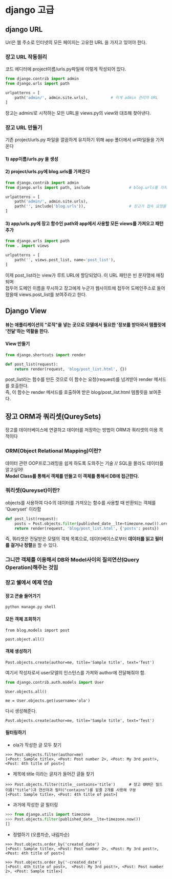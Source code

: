 # django 고급
## django URL
Url은 웹 주소로 인터넷의 모든 페이지는 고유한 URL 을 가지고 있어야 한다.
### 장고 URL 작동원리
코드 에디터에 project이름/urls.py파일에 이렇게 작성되어 있다.
```python
from django.contrib import admin
from django.urls import path

urlpatterns = [
    path('admin/', admin.site.urls),          # 이게 admin 관리자 URL
]
```
장고는 admin/로 시작하는 모든 URL을 views.py의 view와 대조해 찾아낸다.<br/>

### 장고 URL 만들기
기존 project/urls.py 파일을 깔끔하게 유지하기 위해 app 폴더에서 url파일들을 가져온다
#### 1) app이름/urls.py 을 생성
#### 2) project/urls.py에 blog.urls를 가져온다
```python
from django.contrib import admin
from django.urls import path, include                 # blog.urls를 가져오기 위해 include함수 추가

urlpatterns = [
    path('admin/', admin.site.urls),
    path('', include('blog.urls')),                   # 장고가 접속 요청을 blog.urls로 전송해 추가 명령을 찾도록 한다.
]
```
#### 3) app/urls.py에 장고 함수인 path와 app에서 사용할 모든 views를 가져오고 패턴추가
```python
from django.urls import path
from . import views

urlpatterns = [
    path('', views.post_list, name='post_list'),
]
```
이제 post_list라는 view가 루트 URL에 할당되었다. 이 URL 패턴은 빈 문자열에 매칭되며<br/>
접두어 도메인 이름을 무시하고 장고에게 누군가 웹사이트에 접두어 도메인주소로 들어왔을때 views.post_list를 보여주라고 한다.

## Django View
#### 뷰는 애플리케이션의 "로직"을 넣는 곳으로 모델에서 필요한 '정보를 받아와서 템플릿에 '전달'하는 역활을 한다.
#### View 만들기
```python
from django.shortcuts import render

def post_list(request):
    return render(request, 'blog/post_list.html', {})
```
post_list라는 함수를 만든 것으로 이 함수는 요청(request)를 넘겨받아 render 메서드를 호출한다. <br/>
즉, 이 함수는 render 메서드를 호출하여 받은 blog/post_list.html 템플릿을 보여준다.<br/>

## 장고 ORM과 쿼리셋(QureySets)
장고를 데이터베이스에 연결하고 데이터를 저장하는 방법이 ORM과 쿼리셋의 이용 목적이다
### ORM(Object Relational Mapping)이란?<br/>
데이터 관련 OOP프로그래밍을 쉽게 하도록 도와주는 기술 // SQL을 몰라도 데이터를 알고싶어!<br/>
<strong>Model Class를 통해서 객체를 만들고 이 객체를 통해서 DB에 접근한다.</strong><br/>

### 쿼리셋(Qureyset)이란?<br/>
objects를 사용하여 다수의 데이터를 가져오는 함수를 사용할 때 반환되는 객체를 'Queryset' 이라함
```python
def post_list(request):
    posts = Post.objects.filter(published_date__lte=timezone.now()).order_by('published_date')
    return render(request, 'blog/post_list.html', {'posts': posts})                 # posts가 쿼리셋임
```
즉, 쿼리셋은 전달받은 모델의 객체 목록으로, 데이터베이스로부터 <strong>데이터를 읽고 필터를 걸거나 정렬</strong>을 할 수 있다.<br/>

### 그니깐 객체를 이용해서 DB와 Model사이의 질의연산(Query Operation)해주는 것임

### 장고 쉘에서 예제 연습
#### 장고 콘솔 들어가기
```
python manage.py shell
```
#### 모든 객체 조회하기
```
from blog.models import post
```
```
post.object.all()
```

#### 객체 생성하기
```
Post.objects.create(author=me, title='Sample title', text='Test')
```
여기서 작성자로서 user모델의 인스턴스를 가져와 author에 전달해줘야 함.
```python
from django.contrib.auth.models import User
```
```
User.objects.all()
```
```
me = User.objects.get(username='ola')
```
다시 생성해준다.
```
Post.objects.create(author=me, title='Sample title', text='Test')
```
#### 필터링하기
- ola가 작성한 글 모두 찾기
```
>>> Post.objects.filter(author=me)
[<Post: Sample title>, <Post: Post number 2>, <Post: My 3rd post!>, <Post: 4th title of post>]
```
- 제목에 title 이라는 글자가 들어간 글들 찾기
```
>>> Post.objects.filter(title__contains='title')      # 장고 ORM은 필드 이름("title")과 연산자과 필터("contains")를 밑줄 2개를 사용해 구분
[<Post: Sample title>, <Post: 4th title of post>]
```

- 과거에 작성한 글 필터링
```python
>>> from django.utils import timezone
>>> Post.objects.filter(published_date__lte=timezone.now())
[]
```

- 정렬하기 (오름차순, 내림차순)
```
>>> Post.objects.order_by('created_date')
[<Post: Sample title>, <Post: Post number 2>, <Post: My 3rd post!>, <Post: 4th title of post>]

>>> Post.objects.order_by('-created_date')
[<Post: 4th title of post>,  <Post: My 3rd post!>, <Post: Post number 2>, <Post: Sample title>]
```

